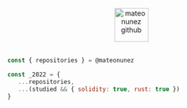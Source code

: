 <div align="center">
   <img src="https://github.githubassets.com/images/mona-loading-default.gif" alt="mateonunez github" width="69" align="center" />
</div>

<br />

```javascript
const { repositories } = @mateonunez

const _2022 = {
   ...repositories,
   ...(studied && { solidity: true, rust: true })
}

```
